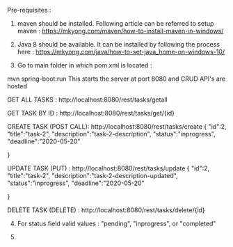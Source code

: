 Pre-requisites :
1. maven should be installed. Following article can be referred to setup maven :
   https://mkyong.com/maven/how-to-install-maven-in-windows/

2. Java 8 should be available.
   It can be installed by following the process here :
   https://mkyong.com/java/how-to-set-java_home-on-windows-10/

3. Go to main folder in which pom.xml is located :

mvn spring-boot:run
This starts the server at port 8080 and CRUD API's are hosted

GET ALL TASKS :
http://localhost:8080/rest/tasks/getall

GET TASK BY ID :
http://localhost:8080/rest/tasks/get/{id}

CREATE TASK (POST CALL):
http://localhost:8080/rest/tasks/create
{
"id":2,
"title":"task-2",
"description":"task-2-description",
"status":"inprogress",
"deadline":"2020-05-20"

}

UPDATE TASK (PUT) :
http://localhost:8080/rest/tasks/update
{
"id":2,
"title":"task-2",
"description":"task-2-description-updated",
"status":"inprogress",
"deadline":"2020-05-20"

}

DELETE TASK (DELETE) :
http://localhost:8080/rest/tasks/delete/{id}

4. For status field valid values :
   "pending", "inprogress", or "completed"

5. 


